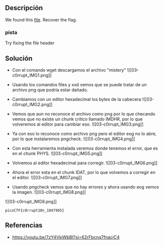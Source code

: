 
## Descripción 

We found this [file](https://jupiter.challenges.picoctf.org/static/ab30fcb7d47364b4190a7d3d40edb551/mystery). Recover the flag.
### pista

Try fixing the file header
## Solución

- Con el comando wget descargamos el archivo "mistery"
![[03-c0rrupt_IMG1.png]]
-  Usando los comandos files y xxd vemos que se puede tratar de un archivo png que podría estar dañado.
- Cambiamos con un editor hexadecimal los bytes de la cabecera 
![[03-c0rrupt_IMG2.png]]

- Vemos que aun no reconoce el archivo como png por lo que checando vemos que no existe un chunk critico llamado IMDHR, por lo que volveremos al editor para cambiar eso.
![[03-c0rrupt_IMG3.png]]
- Ya con eso lo reconoce como archivo png pero el editor eog no lo abre, por lo que instalaremos pngcheck.
![[03-c0rrupt_IMG4.png]]
- Con esta herramienta instalada veremos donde tenemos el error, que es en el chunk PHYS.
![[03-c0rrupt_IMG5.png]]
- Volvemos al editor hexadecimal para corregir.
![[03-c0rrupt_IMG6.png]]
- Ahora el error esta en el chunk IDAT, por lo que volvemos a corregir en el editor.
![[03-c0rrupt_IMG7.png]]
- Usando pngcheck vemos que no hay errores y ahora usando eog vemos la imagen.
![[03-c0rrupt_IMG8.png]]

![[03-c0rrupt_IMG9.png]]




```
picoCTF{c0rrupt10n_1847995}
```

## Referencias

- https://youtu.be/7zY4VkiWbBI?si=62rFbcnq7fnacjC4